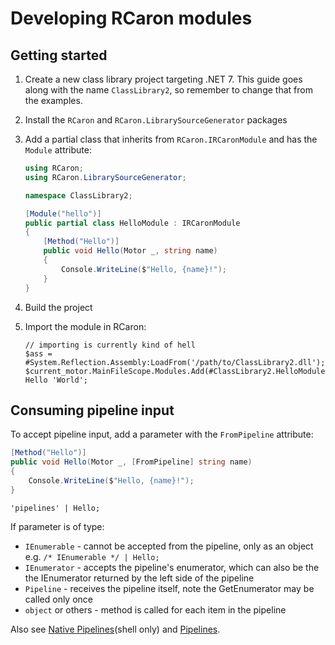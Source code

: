 # Developing RCaron modules

## Getting started

1. Create a new class library project targeting .NET 7. This guide goes along with the name `ClassLibrary2`, so remember to change that from the examples.
2. Install the `RCaron` and `RCaron.LibrarySourceGenerator` packages
3. Add a partial class that inherits from `RCaron.IRCaronModule` and has the `Module` attribute:

    ```csharp
    using RCaron;
    using RCaron.LibrarySourceGenerator;

    namespace ClassLibrary2;

    [Module("hello")]
    public partial class HelloModule : IRCaronModule
    {
        [Method("Hello")]
        public void Hello(Motor _, string name)
        {
            Console.WriteLine($"Hello, {name}!");
        }
    }
    ```

4. Build the project
5. Import the module in RCaron:

    ```rcaron
    // importing is currently kind of hell
    $ass = #System.Reflection.Assembly:LoadFrom('/path/to/ClassLibrary2.dll');
    $current_motor.MainFileScope.Modules.Add(#ClassLibrary2.HelloModule:new());
    Hello 'World';
    ```

## Consuming pipeline input

To accept pipeline input, add a parameter with the `FromPipeline` attribute:

```csharp
[Method("Hello")]
public void Hello(Motor _, [FromPipeline] string name)
{
    Console.WriteLine($"Hello, {name}!");
}
```

```rcaron
'pipelines' | Hello;
```

If parameter is of type:

- `IEnumerable` - cannot be accepted from the pipeline, only as an object e.g. `/* IEnumerable */ | Hello;`
- `IEnumerator` - accepts the pipeline's enumerator, which can also be the the IEnumerator returned by the left side of the pipeline
- `Pipeline` - receives the pipeline itself, note the GetEnumerator may be called only once
- `object` or others - method is called for each item in the pipeline

Also see [Native Pipelines](../shell/Native%20Pipelines.md)(shell only) and [Pipelines](../language/Pipelines.md).
